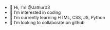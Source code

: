 - 👋 Hi, I’m @Jathur03
- 👀 I’m interested in coding
- 🌱 I’m currently learning HTML, CSS, JS, Python
- 💞️ I’m looking to collaborate on github


<!---
Jathur03/Jathur03 is a ✨ special ✨ repository because its `README.md` (this file) appears on your GitHub profile.
You can click the Preview link to take a look at your changes.
--->
